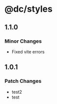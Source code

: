 # @dc/styles

## 1.1.0

### Minor Changes

- Fixed vite errors

## 1.0.1

### Patch Changes

- test2
- test
